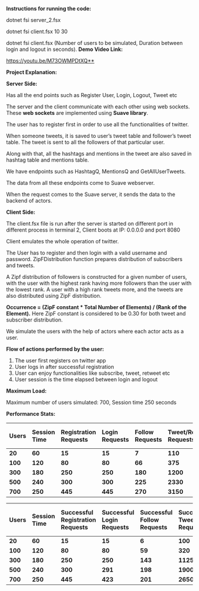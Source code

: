 
**Instructions for running the code:** 

dotnet fsi server\_2.fsx 

dotnet fsi client.fsx 10 30 

dotnet fsi client.fsx (Number of users to be simulated, Duration between login and logout in seconds). **Demo Video Link:** 

[https://youtu.be/M73OWMPDtXQ** ](https://youtu.be/M73OWMPDtXQ)

**Project Explanation:** 

**Server Side:** 

Has all the end points such as Register User, Login, Logout, Tweet etc 

The server and the client communicate with each other using web sockets. These **web sockets** are implemented using  **Suave library**. 

The user has to register first in order to use all the functionalities of twitter. 

When someone tweets, it is saved to user’s tweet table and follower’s tweet table. The tweet is sent to all the followers of that particular user. 

Along with that, all the hashtags and mentions in the tweet are also saved in hashtag table and mentions table. 

We have endpoints such as HashtagQ, MentionsQ and GetAllUserTweets. 

The data from all these endpoints come to Suave webserver. 

When the request comes to the Suave server, it sends the data to the backend of actors. 

**Client Side:** 

The client.fsx file is run after the server is started on different port in different process in terminal 2, Client boots at IP: 0.0.0.0 and port 8080 

Client emulates the whole operation of twitter. 

The User has to register and then login with a valid username and password. ZipFDistribution function prepares distribution of subscribers and tweets. 

A Zipf distribution of followers is constructed for a given number of users, with the user with the highest rank having more followers than the user with the lowest rank. A user with a high rank tweets more, and the tweets are also distributed using ZipF distribution. 

**Occurrence = (ZipF constant \* Total Number of Elements) / (Rank of the Element).** Here ZipF constant is considered to be 0.30 for both tweet and subscriber distribution. 

We simulate the users with the help of actors where each actor acts as a user. 

**Flow of actions performed by the user:** 

1) The user first registers on twitter app 
1) User logs in after successful registration 
1) User can enjoy functionalities like subscribe, tweet, retweet etc 
1) User session is the time elapsed between login and logout 

**Maximum Load:** 

Maximum number of users simulated: 700, Session time 250 seconds 

**Performance Stats:** 



|**Users** |**Session Time** |**Registration Requests** |**Login Requests** |**Follow Requests** |**Tweet/Retweet  Requests** |**Logout Requests** |**Data Query Requests** |
| - | :- | :- | :- | :- | :- | :- | :- |
|**20** |**60** |**15** |**15** |**7** |**110** |**15** |**13** |
|**100** |**120** |**80** |**80** |**66** |**375** |**79** |**70** |
|**300** |**180** |**250** |**250** |**180** |**1200** |**250** |**210** |
|**500** |**240** |**300** |**300** |**225** |**2330** |**293** |**265** |
|**700** |**250** |**445** |**445** |**270** |**3150** |**435** |**405** |



|**Users** |**Session Time** |**Successful Registration Requests** |**Successful Login Requests** |**Successful Follow Requests** |**Successful Tweet/Retweet  Requests** |**Successful Logout Requests** |**Successful Data Query Requests** |
| - | :- | :- | :- | :- | :- | :- | :- |
|**20** |**60** |**15** |**15** |**6** |**100** |**15** |**13** |
|**100** |**120** |**80** |**80** |**59** |**320** |**80** |**69** |
|**300** |**180** |**250** |**250** |**143** |**1125** |**245** |**190** |
|**500** |**240** |**300** |**291** |**198** |**1900** |**270** |**225** |
|**700** |**250** |**445** |**423** |**201** |**2650** |**410** |**398** |


